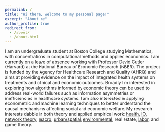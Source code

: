 ```yaml
---
permalink: /
title: "Hi there, welcome to my personal page!"
excerpt: "About me"
author_profile: true
redirect_from: 
  - /about/
  - /about.html
---
```


I am an undergraduate student at Boston College studying Mathematics, with concentrations in computational methods and applied economics. I am currently on a leave of absence working with Professor David Cutler (Harvard) at the National Bureau of Economic Research (NBER). The project is funded by the Agency for Healthcare Research and Quality (AHRQ) and aims at providing evidence on the impact of integrated health systems on treatments and clinical and economic outcomes. Broadly I'm interested in exploring how algorithms informed by economic theory can be used to address real-world failures such as information asymmetries or inefficiencies in healthcare systems. I am also interested in applying econometric and machine learning techniques to better understand the causal mechanisms affecting social and economic welfare. My research interests dabble in both theory and applied empirical work: [health](https://pubs.aeaweb.org/doi/pdfplus/10.1257/089533003769204371), [IO](https://economics.mit.edu/files/7535), [network theory](http://bengolub.net/wp-content/uploads/2020/05/homophily-predict.pdf), [macro](https://pubs.aeaweb.org/doi/pdfplus/10.1257/aer.101.6.2530), [urban/spatial](https://yichensu.files.wordpress.com/2020/06/jmp_062420.pdf), [environmental](https://www.sciencedirect.com/science/article/pii/092876559390017O), real estate, [labor](https://www.jstor.org/stable/2535043?seq=6#metadata_info_tab_contents), and game theory. 







